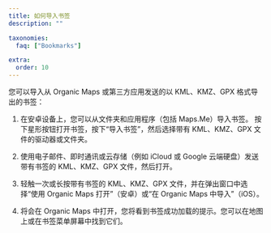 ```yaml
---
title: 如何导入书签
description: ""

taxonomies:
  faq: ["Bookmarks"]

extra:
  order: 10
---
```


您可以导入从 Organic Maps 或第三方应用发送的以 KML、KMZ、GPX 格式导出的书签：

1. 在安卓设备上，您可以从文件夹和应用程序（包括 Maps.Me）导入书签。 按下星形按钮打开书签，按下“导入书签”，然后选择带有 KML、KMZ、GPX 文件的驱动器或文件夹。

2. 使用电子邮件、即时通讯或云存储（例如 iCloud 或 Google 云端硬盘）发送带有书签的 KML、KMZ、GPX 文件，然后打开。

3. 轻触一次或长按带有书签的 KML、KMZ、GPX 文件，并在弹出窗口中选择“使用 Organic Maps 打开”（安卓）或“在 Organic Maps 中导入”（iOS）。

4. 将会在 Organic Maps 中打开，您将看到书签成功加载的提示。您可以在地图上或在书签菜单屏幕中找到它们。
